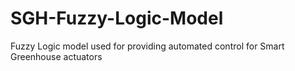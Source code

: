 # SGH-Fuzzy-Logic-Model
Fuzzy Logic model used for providing automated control for Smart Greenhouse actuators
